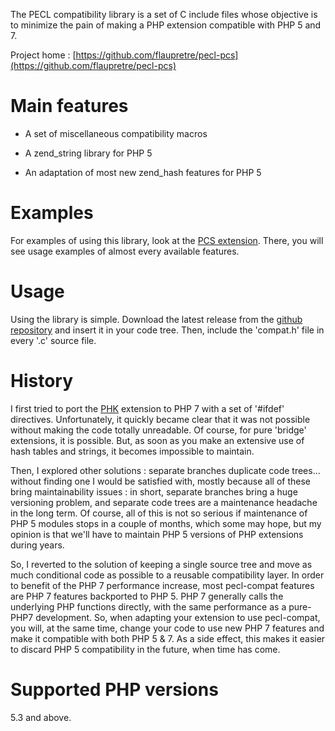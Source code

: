 The PECL compatibility library is a set of C include files whose objective is to minimize the pain of making a PHP extension compatible with PHP 5 and 7.

Project home : [https://github.com/flaupretre/pecl-pcs](https://github.com/flaupretre/pecl-pcs)

# Main features

- A set of miscellaneous compatibility macros

- A zend_string library for PHP 5

- An adaptation of most new zend_hash features for PHP 5

# Examples

For examples of using this library, look at the [PCS extension](https://github.com/flaupretre/pecl-pcs). There, you will see usage examples of almost every available features.

# Usage

Using the library is simple. Download the latest release from the [github repository](https://github.com/flaupretre/pecl-compat/releases) and insert it in your code tree. Then, include the 'compat.h' file in every '.c' source file.

# History

I first tried to port the [PHK](http://pecl.php.net/package/phk) extension to PHP 7 with a set of '#ifdef' directives. Unfortunately, it quickly became clear that it was not possible without making the code totally unreadable. Of course, for pure 'bridge' extensions, it is possible. But, as soon as you make an extensive use of hash tables and strings, it becomes impossible to maintain.

Then, I explored other solutions : separate branches duplicate code trees... without finding one I would be satisfied with, mostly because all of these bring maintainability issues : in short, separate branches bring a huge versioning problem, and separate code trees are a maintenance headache in the long term. Of course, all of this is not so serious if maintenance of PHP 5 modules stops in a couple of months, which some may hope, but my opinion is that we'll have to maintain PHP 5 versions of PHP extensions during years.

So, I reverted to the solution of keeping a single source tree and move as much conditional code as possible to a reusable compatibility layer. In order to benefit of the PHP 7 performance increase, most pecl-compat features are PHP 7 features backported to PHP 5. PHP 7 generally calls the underlying PHP functions directly, with the same performance as a pure-PHP7 development. So, when adapting your extension to use pecl-compat, you will, at the same time, change your code to use new PHP 7 features and make it compatible with both PHP 5 & 7. As a side effect, this makes it easier to discard PHP 5 compatibility in the future, when time has come.

# Supported PHP versions

5.3 and above.

